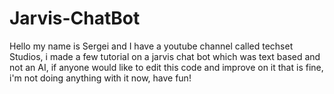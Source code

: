 # Jarvis-ChatBot

Hello my name is Sergei and I have a youtube channel called techset Studios, i made a few tutorial on a jarvis chat bot which was text based and not an AI, if anyone would like to edit this code and improve on it that is fine, i'm not doing anything with it now, have fun!

